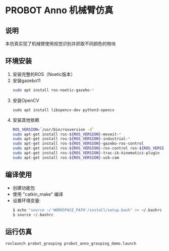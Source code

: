 # PROBOT Anno 机械臂仿真

## 说明

本仿真实现了机械臂使用视觉识别并抓取不同颜色的物块

## 环境安装

1. 安装完整的ROS（Noetic版本）
2. 安装gazebo11
    ```sh
    sudo apt install ros-noetic-gazebo-*
    ```
3. 安装OpenCV
    ```
    sudo apt install libopencv-dev python3-opencv
    ```
4. 安装其他依赖 
    ```sh
    ROS_VERSION=`/usr/bin/rosversion -d`   
    sudo apt-get install ros-${ROS_VERSION}-moveit-*   
    sudo apt-get install ros-${ROS_VERSION}-industrial-*   
    sudo apt-get install ros-${ROS_VERSION}-gazebo-ros-control   
    sudo apt-get install ros-${ROS_VERSION}-ros-control ros-${ROS_VERSION}-ros-controllers   
    sudo apt-get install ros-${ROS_VERSION}-trac-ik-kinematics-plugin   
    sudo apt-get install ros-${ROS_VERSION}-usb-cam   
    ```
## 编译使用
- 创建功能包
- 使用 "catkin_make" 编译
- 设置环境变量:   
  ```sh
  $ echo "source ~/'WORKSPACE_PATH'/install/setup.bash" >> ~/.bashrc
  $ source ~/.bashrc
  ```

## 运行仿真 

```sh
roslaunch probot_grasping probot_anno_grasping_demo.launch
```
